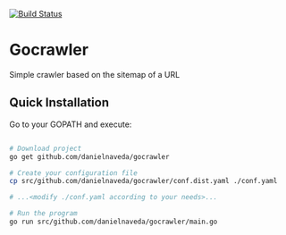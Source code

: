 [![Build Status](https://travis-ci.com/danielnaveda/gocrawler.svg?branch=add-tests)](https://travis-ci.com/danielnaveda/gocrawler)

# Gocrawler

Simple crawler based on the sitemap of a URL

## Quick Installation
Go to your GOPATH and execute:
```bash

# Download project
go get github.com/danielnaveda/gocrawler

# Create your configuration file
cp src/github.com/danielnaveda/gocrawler/conf.dist.yaml ./conf.yaml

# ...<modify ./conf.yaml according to your needs>...

# Run the program
go run src/github.com/danielnaveda/gocrawler/main.go
```
